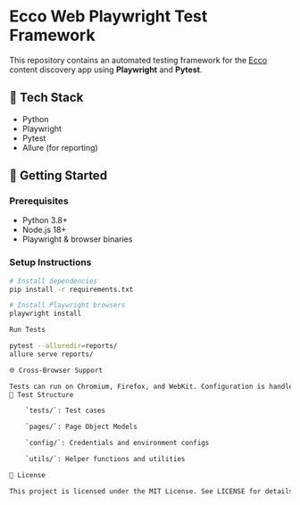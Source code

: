 # Ecco Web Playwright Test Framework

This repository contains an automated testing framework for the [Ecco](https://ecco.app) content discovery app using **Playwright** and **Pytest**.

## 🔧 Tech Stack

- Python
- Playwright
- Pytest
- Allure (for reporting)

## 🚀 Getting Started

### Prerequisites

- Python 3.8+
- Node.js 18+
- Playwright & browser binaries

### Setup Instructions

```bash
# Install dependencies
pip install -r requirements.txt

# Install Playwright browsers
playwright install

Run Tests

pytest --alluredir=reports/
allure serve reports/

🌐 Cross-Browser Support

Tests can run on Chromium, Firefox, and WebKit. Configuration is handled via Pytest parameters.
🧪 Test Structure

    `tests/`: Test cases

    `pages/`: Page Object Models

    `config/`: Credentials and environment configs

    `utils/`: Helper functions and utilities

📄 License

This project is licensed under the MIT License. See LICENSE for details.
